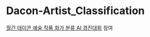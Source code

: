 # Dacon-Artist_Classification
[월간 데이콘 예술 작품 화가 분류 AI 경진대회](https://dacon.io/competitions/official/236006/overview/description) 참여
